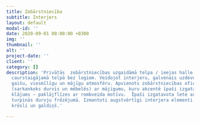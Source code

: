 ```yaml
---
title: Zobārstniecība
subtitle: Interjers
layout: default
modal-id: ''
date: 2020-09-01 00:00:00 +0300
img: ''
thumbnail: ''
alt: ''
project-date: ''
client: ''
category: []
description: 'Privātās  zobārstniecības uzgaidāmā telpa / ieejas halle (49.7 m2 )  atrodas
  caurstaigājamā telpā bez logiem. Veidojot interjeru, galvenais uzdevums bija panākt
  gaišu, viesmīlīgu un mājīgu atmosfēru. Apvienots zobārstniecības oficiālais stils
  (sarkankoks durvīs un mēbelēs) ar mājīgumu, kuru akcentē īpaši izgatavots grīdas
  klājums – paklājflīzes ar rombveida motīvu.  Īpaši izgatavota lete ar romba motīviem,
  turpinās durvju frēzējumā. Izmantoti augstvērtīgi interjera elementi: Softline atpūtas
  krēsli un galdiņš.'

---
```

